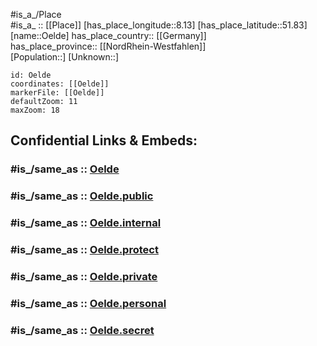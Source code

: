 ﻿---
confidential: public
isDeleted: false
location:
- 51.83
- 8.13
mapmarker: city
mapzoom:
- 7
- 12
SpocWebEntityId: 35885
tags:
- geo/City
type: City
---

#is_a_/Place  
#is_a_ :: [[Place]] 
[has_place_longitude::8.13] 
[has_place_latitude::51.83] 
[name::Oelde] 
has_place_country:: [[Germany]]  
has_place_province:: [[NordRhein-Westfahlen]]  
[Population::] 
[Unknown::] 


```leaflet
id: Oelde
coordinates: [[Oelde]] 
markerFile: [[Oelde]] 
defaultZoom: 11 
maxZoom: 18
```


## Confidential Links & Embeds: 

### #is_/same_as :: [Oelde](/_Standards/Earth/Continent/Europe/Europe~Central/Germany/Germany~West/Nordrhein-Westfalen/counties~NW/Warendorf/cities~Warendorf/Oelde.md) 

### #is_/same_as :: [Oelde.public](/_public/Earth/Continent/Europe/Europe~Central/Germany/Germany~West/Nordrhein-Westfalen/counties~NW/Warendorf/cities~Warendorf/Oelde.public.md) 

### #is_/same_as :: [Oelde.internal](/_internal/Earth/Continent/Europe/Europe~Central/Germany/Germany~West/Nordrhein-Westfalen/counties~NW/Warendorf/cities~Warendorf/Oelde.internal.md) 

### #is_/same_as :: [Oelde.protect](/_protect/Earth/Continent/Europe/Europe~Central/Germany/Germany~West/Nordrhein-Westfalen/counties~NW/Warendorf/cities~Warendorf/Oelde.protect.md) 

### #is_/same_as :: [Oelde.private](/_private/Earth/Continent/Europe/Europe~Central/Germany/Germany~West/Nordrhein-Westfalen/counties~NW/Warendorf/cities~Warendorf/Oelde.private.md) 

### #is_/same_as :: [Oelde.personal](/_personal/Earth/Continent/Europe/Europe~Central/Germany/Germany~West/Nordrhein-Westfalen/counties~NW/Warendorf/cities~Warendorf/Oelde.personal.md) 

### #is_/same_as :: [Oelde.secret](/_secret/Earth/Continent/Europe/Europe~Central/Germany/Germany~West/Nordrhein-Westfalen/counties~NW/Warendorf/cities~Warendorf/Oelde.secret.md)

